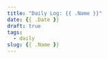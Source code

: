 ```yaml
---
title: "Daily Log: {{ .Name }}"
date: {{ .Date }}
draft: true
tags: 
  - daily
slug: {{ .Name }}
---
```


